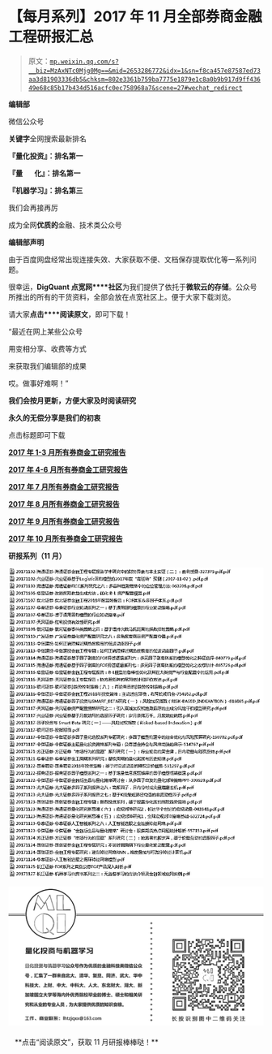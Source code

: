 # 【每月系列】2017 年 11 月全部券商金融工程研报汇总

> 原文：[`mp.weixin.qq.com/s?__biz=MzAxNTc0Mjg0Mg==&mid=2653286772&idx=1&sn=f8ca457e87587ed73aa3d81903336db5&chksm=802e3361b759ba7775e1879e1c8a0b9b917d9ff43649e68c85b17b434d516acfc0ec758968a7&scene=27#wechat_redirect`](http://mp.weixin.qq.com/s?__biz=MzAxNTc0Mjg0Mg==&mid=2653286772&idx=1&sn=f8ca457e87587ed73aa3d81903336db5&chksm=802e3361b759ba7775e1879e1c8a0b9b917d9ff43649e68c85b17b434d516acfc0ec758968a7&scene=27#wechat_redirect)

**编辑部**

微信公众号

**关键字**全网搜索最新排名

**『量化投资』：排名第一**

**『量       化』：排名第一**

**『机器学习』：排名第三**

我们会再接再厉

成为全网**优质的**金融、技术类公众号

**编辑部声明**

由于百度网盘经常出现连接失效、大家获取不便、文档保存提取优化等一系列问题。

很幸运，**DigQuant 点宽网****社区**为我们提供了依托于**微软云的存储**。公众号所推出的所有的干货资料，全部会放在点宽社区上。便于大家下载浏览。

请大家**点击****阅读原文**，即可下载！

“最近在网上某些公众号

用变相分享、收费等方式

来获取我们编辑部的成果

哎。做事好难啊！”

**我们会按月更新，方便大家及时阅读研究**

**永久的无偿分享是我们的初衷**

点击标题即可下载

[**2017 年 1-3 月所有券商金工研究报告**](https://mp.weixin.qq.com/s?__biz=MzAxNTc0Mjg0Mg==&mid=2653286032&idx=1&sn=f931e3de55ba425049553d524173b57e&chksm=802e2c85b759a5935002ab01161a92be5ba6c7a5ba64ad12d8be55490fa328973835008ab2dc&scene=21#wechat_redirect)

[**2017 年 4-6 月所有券商金工研究报告**](https://mp.weixin.qq.com/s?__biz=MzAxNTc0Mjg0Mg==&mid=2653286039&idx=2&sn=b6fda2baaff0af634531e3d2928755e0&chksm=802e2c82b759a59496553894c6e3a90e8a47622a228276d61c6c84a3b593b8a81e989926fb5c&scene=21#wechat_redirect)

[**2017 年 7 月所有券商金工研究报告**](https://mp.weixin.qq.com/s?__biz=MzAxNTc0Mjg0Mg==&mid=2653286133&idx=1&sn=c8ef7e2df827698971c71c270ec08a65&chksm=802e2ce0b759a5f63de0fb7f635e8959c4f25a5c761d165a0a2312d08e48e48e408dde572642&scene=21#wechat_redirect)

**[2017 年 8 月所有券商金工研究报告](https://mp.weixin.qq.com/s?__biz=MzAxNTc0Mjg0Mg==&mid=2653286262&idx=1&sn=8fe879fc4a5189cf027b7496da82681f&chksm=802e2d63b759a47535c7a0dfe279672f10821edcdeb49c6f099a7388feef39e8faeb2aaf30e3&scene=21#wechat_redirect)**

**[2017 年 9 月所有券商金工研究报告](https://mp.weixin.qq.com/s?__biz=MzAxNTc0Mjg0Mg==&mid=2653286383&idx=1&sn=7c6b9f54ee5727ede261042510daa401&chksm=802e2dfab759a4ec6a3eb346d6e27fceae852aefae361bd93320ba4ffab7a2859899b28ace19&scene=21#wechat_redirect)**

[**2017 年 10 月所有券商金工研究报告**](https://mp.weixin.qq.com/s?__biz=MzAxNTc0Mjg0Mg==&mid=2653286510&idx=1&sn=b64aab20dc1ba2e56776aa34090d361d&chksm=802e327bb759bb6d558caf6a2aaf4e86bfaf31a3558573f58c7f5f24d1526756ec0ac1d3a820&scene=21#wechat_redirect)

**研报系列（11 月）**

![](img/51523f6ca9bf7227012c44cd5c5c999d.png)

![](img/b96ca30e84da4d2fcd8692a7ddbe677b.png)

<fieldset class="96wx-bdc" style="margin-top: 0.5em;margin-bottom: 0.5em;border-width: 0px;border-style: initial;border-color: rgb(82, 154, 243);width: 472px;">**点击“阅读原文”，获取 11 月研报棒棒哒！**</fieldset>
